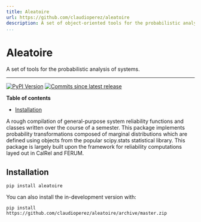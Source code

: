 ```yaml
---
title: Aleatoire
url: https://github.com/claudioperez/aleatoire
description: A set of object-oriented tools for the probabilistic analysis of systems.
...
```


<h1>Aleatoire</h1>

A set of tools for the probabilistic analysis of systems.

--------------------

[![PyPI Version][pypi-v-image]][pypi-v-link]
[![Commits since latest release][gh-image]][gh-link]

**Table of contents**

- [Installation](#installation)

A rough compilation of general-purpose system reliability functions and classes written over the course of a semester. This package implements probability transformations composed of marginal distributions which are defined using objects from the popular scipy.stats statistical library. This package is largely built upon the framework for reliability computations layed out in CalRel and FERUM.

## Installation

```shell
pip install aleatoire
```

You can also install the in-development version with:

```shell
pip install https://github.com/claudioperez/aleatoire/archive/master.zip
```


[pypi-v-image]: https://img.shields.io/pypi/v/aleatoire.svg
[pypi-v-link]: https://pypi.org/project/aleatoire/

[travis-image]: https://api.travis-ci.org/claudioperez/aleatoire.svg?branch=master
[travis-link]: https://travis-ci.org/claudioperez/aleatoire

[gh-link]: https://github.com/claudioperez/aleatoire/compare/v0.0.2...master
[gh-image]: https://img.shields.io/github/commits-since/claudioperez/aleatoire/v0.0.2?style=social
